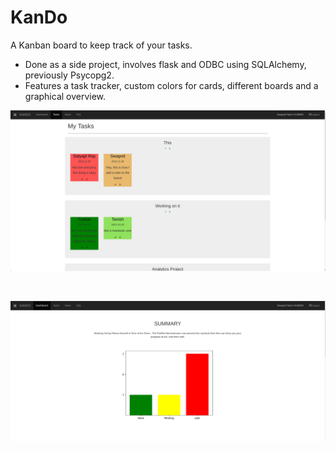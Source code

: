 # KanDo
A Kanban board to keep track of your tasks. 
- Done as a side project, involves flask and ODBC using SQLAlchemy, previously Psycopg2.
- Features a task tracker, custom colors for cards, different boards and a graphical overview.

![dashboard](/1.png)

<br/>

![board](/2.png)
